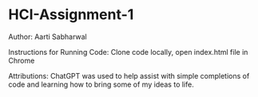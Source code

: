 # HCI-Assignment-1

Author:  Aarti Sabharwal

Instructions for Running Code:  Clone code locally, open index.html file in Chrome

Attributions:  ChatGPT was used to help assist with simple completions of code and learning how to bring some of my ideas to life.
